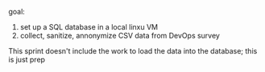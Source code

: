 goal: 
1. set up a SQL database in a local linxu VM
2. collect, sanitize, annonymize CSV data from DevOps survey

This sprint doesn't include the work to load the data into the database; this is just prep
